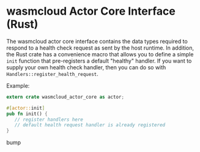 # wasmcloud Actor Core Interface (Rust)

The wasmcloud actor core interface contains the data types required to respond to a health check request
as sent by the host runtime. In addition, the Rust crate has a convenience macro that allows you to define
a simple `init` function that pre-registers a default "healthy" handler. If you want to supply your own
health check handler, then you can do so with `Handlers::register_health_request`.

Example:

```rust
extern crate wasmcloud_actor_core as actor;

#[actor::init]
pub fn init() {
   // register handlers here
   // default health request handler is already registered
}
```
bump

